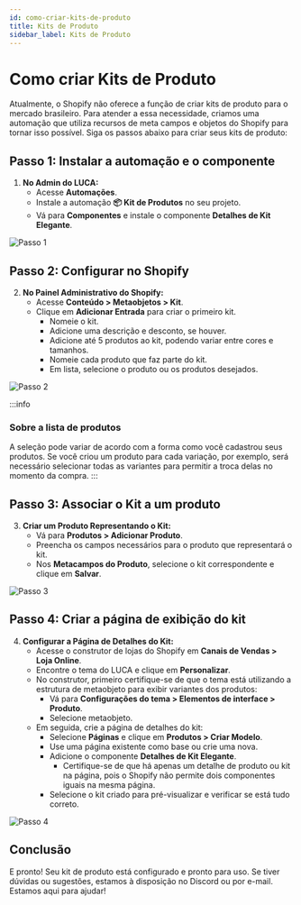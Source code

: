 ```yaml
---
id: como-criar-kits-de-produto
title: Kits de Produto
sidebar_label: Kits de Produto
---
```


# Como criar Kits de Produto

Atualmente, o Shopify não oferece a função de criar kits de produto para o mercado brasileiro. Para atender a essa necessidade, criamos uma automação que utiliza recursos de meta campos e objetos do Shopify para tornar isso possível. Siga os passos abaixo para criar seus kits de produto:

## Passo 1: Instalar a automação e o componente

1. **No Admin do LUCA:**
   - Acesse **Automações**.
   - Instale a automação **📦 Kit de Produtos** no seu projeto.
   - Vá para **Componentes** e instale o componente **Detalhes de Kit Elegante**.

![Passo 1](/img/tutoriais/automacoes/passo-1-instalar.png)

## Passo 2: Configurar no Shopify

2. **No Painel Administrativo do Shopify:**
   - Acesse **Conteúdo > Metaobjetos > Kit**.
   - Clique em **Adicionar Entrada** para criar o primeiro kit.
     - Nomeie o kit.
     - Adicione uma descrição e desconto, se houver.
     - Adicione até 5 produtos ao kit, podendo variar entre cores e tamanhos.
     - Nomeie cada produto que faz parte do kit.
     - Em lista, selecione o produto ou os produtos desejados.

![Passo 2](/img/tutoriais/automacoes/passo-2-config.png)

:::info
### Sobre a lista de produtos
A seleção pode variar de acordo com a forma como você cadastrou seus produtos. Se você criou um produto para cada variação, por exemplo, será necessário selecionar todas as variantes para permitir a troca delas no momento da compra.
:::

## Passo 3: Associar o Kit a um produto

3. **Criar um Produto Representando o Kit:**
   - Vá para **Produtos > Adicionar Produto**.
   - Preencha os campos necessários para o produto que representará o kit.
   - Nos **Metacampos do Produto**, selecione o kit correspondente e clique em **Salvar**.

![Passo 3](/img/tutoriais/automacoes/passo-3-associar.png)

## Passo 4: Criar a página de exibição do kit

4. **Configurar a Página de Detalhes do Kit:**
   - Acesse o construtor de lojas do Shopify em **Canais de Vendas > Loja Online**.
   - Encontre o tema do LUCA e clique em **Personalizar**.
   - No construtor, primeiro certifique-se de que o tema está utilizando a estrutura de metaobjeto para exibir variantes dos produtos:
     - Vá para **Configurações do tema > Elementos de interface > Produto**.
     - Selecione metaobjeto.
   - Em seguida, crie a página de detalhes do kit:
     - Selecione **Páginas** e clique em **Produtos > Criar Modelo**.
     - Use uma página existente como base ou crie uma nova.
     - Adicione o componente **Detalhes de Kit Elegante**.
       - Certifique-se de que há apenas um detalhe de produto ou kit na página, pois o Shopify não permite dois componentes iguais na mesma página.
     - Selecione o kit criado para pré-visualizar e verificar se está tudo correto.

![Passo 4](/img/tutoriais/automacoes/passo-4-criar.png)

## Conclusão

E pronto! Seu kit de produto está configurado e pronto para uso. Se tiver dúvidas ou sugestões, estamos à disposição no Discord ou por e-mail. Estamos aqui para ajudar!
